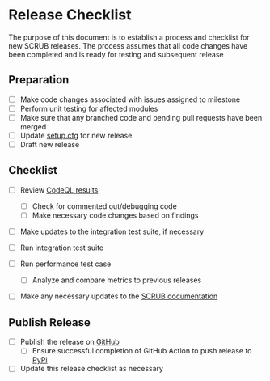 # Release Checklist
The purpose of this document is to establish a process and checklist for new SCRUB releases. The process assumes that
all code changes have been completed and is ready for testing and subsequent release

## Preparation
- [ ] Make code changes associated with issues assigned to milestone
- [ ] Perform unit testing for affected modules
- [ ] Make sure that any branched code and pending pull requests have been merged
- [ ] Update [setup.cfg](https://github.com/nasa/scrub/blob/master/setup.cfg) for new release
- [ ] Draft new release

## Checklist
- [ ] Review [CodeQL results](https://github.com/nasa/scrub/security/code-scanning)
    - [ ] Check for commented out/debugging code
    - [ ] Make necessary code changes based on findings
- [ ] Make updates to the integration test suite, if necessary
- [ ] Run integration test suite
- [ ] Run performance test case
    - [ ] Analyze and compare metrics to previous releases
- [ ] Make any necessary updates to the [SCRUB documentation](https://nasa.github.io/scrub)


## Publish Release
- [ ] Publish the release on [GitHub](https://github.com/nasa/scrub/releases)
    - [ ] Ensure successful completion of GitHub Action to push release to [PyPi](https://pypi.org/project/nasa-scrub/)
- [ ] Update this release checklist as necessary
